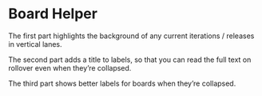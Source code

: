 Board Helper
========================

The first part highlights the background of any current iterations / releases in vertical lanes.

The second part adds a title to labels, so that you can read the full text on rollover even when they’re collapsed.

The third part shows better labels for boards when they’re collapsed.
